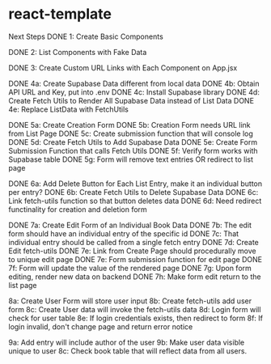 # react-template
Next Steps
DONE 1: Create Basic Components

DONE 2: List Components with Fake Data

DONE 3: Create Custom URL Links with Each Component on App.jsx

DONE 4a: Create Supabase Data different from local data
DONE 4b: Obtain API URL and Key, put into .env
DONE 4c: Install Supabase library
DONE 4d: Create Fetch Utils to Render All Supabase Data instead of List Data
DONE 4e: Replace ListData with FetchUtils

DONE 5a: Create Creation Form
DONE 5b: Creation Form needs URL link from List Page
DONE 5c: Create submission function that will console log
DONE 5d: Create Fetch Utils to Add Supabase Data
DONE 5e: Create Form Submission Function that calls Fetch Utils
DONE 5f: Verify form works with Supabase table
DONE 5g: Form will remove text entries OR redirect to list page

DONE 6a: Add Delete Button for Each List Entry, make it an individual button per entry?
DONE 6b: Create Fetch Utils to Delete Supabase Data
DONE 6c: Link fetch-utils function so that button deletes data
DONE 6d: Need redirect functinality for creation and deletion form

DONE 7a: Create Edit Form of an Individual Book Data
DONE 7b: The edit form should have an individual entry of the specific id
DONE 7c: That individual entry should be called from a single fetch entry
DONE 7d: Create Edit fetch-utils
DONE 7e: Link from Create Page should procedurally move to unique edit page
DONE 7e: Form submission function for edit page
DONE 7f: Form will update the value of the rendered page
DONE 7g: Upon form editing, render new data on backend
DONE 7h: Make form edit return to the list page

8a: Create User Form will store user input
8b: Create fetch-utils add user form
8c: Create User data will invoke the fetch-utils data
8d: Login form will check for user table
8e: If login credentials exists, then redirect to form
8f: If login invalid, don't change page and return error notice

9a: Add entry will include author of the user
9b: Make user data visible unique to user
8c: Check book table that will reflect data from all users.